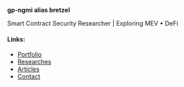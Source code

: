 **gp-ngmi alias bretzel** <br>

Smart Contract Security Researcher | Exploring MEV • DeFi

#### Links:
- [Portfolio](https://bretzel.blog/portfolio)
- [Researches](https://bretzel.blog/research)
- [Articles](https://bretzel.blog/articles)
- [Contact](https://bretzel.blog)
